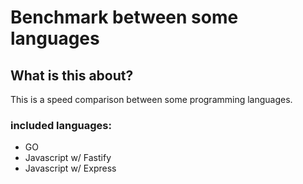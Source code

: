 # Benchmark between some languages

## What is this about?

This is a speed comparison between some programming languages. 

### included languages:
- GO
- Javascript w/ Fastify
- Javascript w/ Express 
